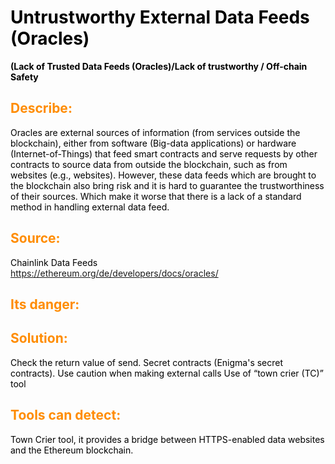 <style>
H1{color:Black !important;}
H2{color:DarkOrange !important;}
p{color:Black !important;}
</style>
# Untrustworthy External Data Feeds (Oracles) 
**(Lack of Trusted Data Feeds (Oracles)/Lack of trustworthy / Off-chain Safety**

## Describe:
 Oracles are external sources of information (from services outside the blockchain), either from software (Big-data applications) or hardware (Internet-of-Things) that feed smart contracts and serve requests by other contracts to source data from outside the blockchain, such as from websites (e.g., websites). However, these data feeds which are brought to the blockchain also bring risk and it is hard to guarantee the trustworthiness of their sources. Which make it worse that there is a lack of a standard method in handling external 
 data feed.

## Source: 
 Chainlink Data Feeds   
https://ethereum.org/de/developers/docs/oracles/
 ## Its danger: 

## Solution:
 Check the return value of send. Secret contracts (Enigma's secret contracts). Use caution when making external calls Use of “town crier (TC)” tool
## Tools can detect: 
 Town Crier tool, it provides a bridge between HTTPS-enabled data websites and the  Ethereum blockchain.
